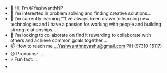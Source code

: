 - 👋 Hi, I’m @YashwanthNP
- 👀 I’m interested in  problem solving and finding creative solutions... 
- 🌱 I’m currently learning ""I've always been drawn to learning new technologies and I have a passion for working with people and building strong relationships...
- 💞️ I’m looking to collaborate on find it rewarding to collaborate with others and achieve common goals together....
- 📫 How to reach me ...Yashwanthnpyashu@gmail.com PH (97310 15117) 
- 😄 Pronouns: ...
- ⚡ Fun fact: ...
- 
<!---
YashwanthNP/YashwanthNP is a ✨ special ✨ repository because its `README.md` (this file) appears on your GitHub profile.
You can click the Preview link to take a look at your changes.
--->
